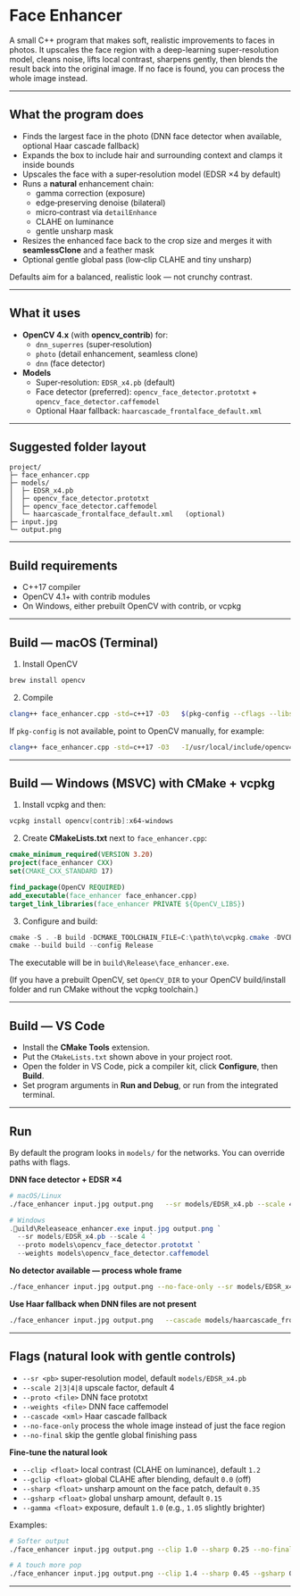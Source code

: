 # Face Enhancer

A small C++ program that makes soft, realistic improvements to faces in photos. It upscales the face region with a deep-learning super-resolution model, cleans noise, lifts local contrast, sharpens gently, then blends the result back into the original image. If no face is found, you can process the whole image instead.

---

## What the program does

- Finds the largest face in the photo (DNN face detector when available, optional Haar cascade fallback)
- Expands the box to include hair and surrounding context and clamps it inside bounds
- Upscales the face with a super‑resolution model (EDSR ×4 by default)
- Runs a **natural** enhancement chain:
  - gamma correction (exposure)
  - edge‑preserving denoise (bilateral)
  - micro‑contrast via `detailEnhance`
  - CLAHE on luminance
  - gentle unsharp mask
- Resizes the enhanced face back to the crop size and merges it with **seamlessClone** and a feather mask
- Optional gentle global pass (low‑clip CLAHE and tiny unsharp)

Defaults aim for a balanced, realistic look — not crunchy contrast.

---

## What it uses

- **OpenCV 4.x** (with **opencv_contrib**) for:
  - `dnn_superres` (super‑resolution)
  - `photo` (detail enhancement, seamless clone)
  - `dnn` (face detector)
- **Models**
  - Super‑resolution: `EDSR_x4.pb` (default)
  - Face detector (preferred): `opencv_face_detector.prototxt` + `opencv_face_detector.caffemodel`
  - Optional Haar fallback: `haarcascade_frontalface_default.xml`

---

## Suggested folder layout

```
project/
├─ face_enhancer.cpp
├─ models/
│  ├─ EDSR_x4.pb
│  ├─ opencv_face_detector.prototxt
│  ├─ opencv_face_detector.caffemodel
│  └─ haarcascade_frontalface_default.xml   (optional)
├─ input.jpg
└─ output.png
```

---

## Build requirements

- C++17 compiler
- OpenCV 4.1+ with contrib modules
- On Windows, either prebuilt OpenCV with contrib, or vcpkg

---

## Build — macOS (Terminal)

1) Install OpenCV
```bash
brew install opencv
```

2) Compile
```bash
clang++ face_enhancer.cpp -std=c++17 -O3   $(pkg-config --cflags --libs opencv4)   -o face_enhancer
```

If `pkg-config` is not available, point to OpenCV manually, for example:
```bash
clang++ face_enhancer.cpp -std=c++17 -O3   -I/usr/local/include/opencv4   -L/usr/local/lib   -lopencv_core -lopencv_imgproc -lopencv_highgui -lopencv_photo   -lopencv_dnn -lopencv_dnn_superres -lopencv_xphoto -lopencv_imgcodecs   -o face_enhancer
```

---

## Build — Windows (MSVC) with CMake + vcpkg

1) Install vcpkg and then:
```powershell
vcpkg install opencv[contrib]:x64-windows
```

2) Create **CMakeLists.txt** next to `face_enhancer.cpp`:
```cmake
cmake_minimum_required(VERSION 3.20)
project(face_enhancer CXX)
set(CMAKE_CXX_STANDARD 17)

find_package(OpenCV REQUIRED)
add_executable(face_enhancer face_enhancer.cpp)
target_link_libraries(face_enhancer PRIVATE ${OpenCV_LIBS})
```

3) Configure and build:
```powershell
cmake -S . -B build -DCMAKE_TOOLCHAIN_FILE=C:\path\to\vcpkg.cmake -DVCPKG_TARGET_TRIPLET=x64-windows
cmake --build build --config Release
```

The executable will be in `build\Release\face_enhancer.exe`.

(If you have a prebuilt OpenCV, set `OpenCV_DIR` to your OpenCV build/install folder and run CMake without the vcpkg toolchain.)

---

## Build — VS Code

- Install the **CMake Tools** extension.
- Put the `CMakeLists.txt` shown above in your project root.
- Open the folder in VS Code, pick a compiler kit, click **Configure**, then **Build**.
- Set program arguments in **Run and Debug**, or run from the integrated terminal.

---

## Run

By default the program looks in `models/` for the networks. You can override paths with flags.

**DNN face detector + EDSR ×4**
```bash
# macOS/Linux
./face_enhancer input.jpg output.png   --sr models/EDSR_x4.pb --scale 4   --proto models/opencv_face_detector.prototxt   --weights models/opencv_face_detector.caffemodel
```
```powershell
# Windows
.uild\Releaseace_enhancer.exe input.jpg output.png `
  --sr models/EDSR_x4.pb --scale 4 `
  --proto models\opencv_face_detector.prototxt `
  --weights models\opencv_face_detector.caffemodel
```

**No detector available — process whole frame**
```bash
./face_enhancer input.jpg output.png --no-face-only --sr models/EDSR_x4.pb
```

**Use Haar fallback when DNN files are not present**
```bash
./face_enhancer input.jpg output.png   --cascade models/haarcascade_frontalface_default.xml
```

---

## Flags (natural look with gentle controls)

- `--sr <pb>` super‑resolution model, default `models/EDSR_x4.pb`
- `--scale 2|3|4|8` upscale factor, default 4
- `--proto <file>` DNN face prototxt
- `--weights <file>` DNN face caffemodel
- `--cascade <xml>` Haar cascade fallback
- `--no-face-only` process the whole image instead of just the face region
- `--no-final` skip the gentle global finishing pass

**Fine‑tune the natural look**
- `--clip <float>` local contrast (CLAHE on luminance), default `1.2`
- `--gclip <float>` global CLAHE after blending, default `0.0` (off)
- `--sharp <float>` unsharp amount on the face patch, default `0.35`
- `--gsharp <float>` global unsharp amount, default `0.15`
- `--gamma <float>` exposure, default `1.0` (e.g., `1.05` slightly brighter)

Examples:
```bash
# Softer output
./face_enhancer input.jpg output.png --clip 1.0 --sharp 0.25 --no-final

# A touch more pop
./face_enhancer input.jpg output.png --clip 1.4 --sharp 0.45 --gsharp 0.15
```

---






